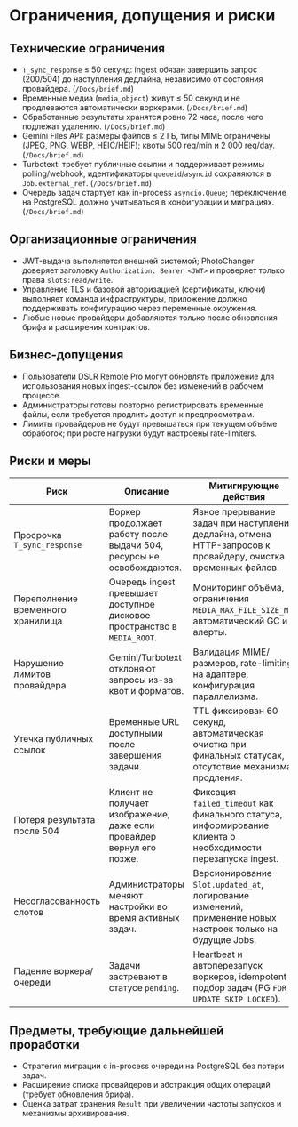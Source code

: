 # Ограничения, допущения и риски

## Технические ограничения
- `T_sync_response` ≤ 50 секунд: ingest обязан завершить запрос (200/504) до наступления дедлайна, независимо от состояния провайдера. (`/Docs/brief.md`)
- Временные медиа (`media_object`) живут ≤ 50 секунд и не продлеваются автоматически воркерами. (`/Docs/brief.md`)
- Обработанные результаты хранятся ровно 72 часа, после чего подлежат удалению. (`/Docs/brief.md`)
- Gemini Files API: размеры файлов ≤ 2 ГБ, типы MIME ограничены (JPEG, PNG, WEBP, HEIC/HEIF); квоты 500 req/min и 2 000 req/day. (`/Docs/brief.md`)
- Turbotext: требует публичные ссылки и поддерживает режимы polling/webhook, идентификаторы `queueid`/`asyncid` сохраняются в `Job.external_ref`. (`/Docs/brief.md`)
- Очередь задач стартует как in-process `asyncio.Queue`; переключение на PostgreSQL должно учитываться в конфигурации и миграциях. (`/Docs/brief.md`)

## Организационные ограничения
- JWT-выдача выполняется внешней системой; PhotoChanger доверяет заголовку `Authorization: Bearer <JWT>` и проверяет только права `slots:read/write`.
- Управление TLS и базовой авторизацией (сертификаты, ключи) выполняет команда инфраструктуры, приложение должно поддерживать конфигурацию через переменные окружения.
- Любые новые провайдеры добавляются только после обновления брифа и расширения контрактов.

## Бизнес-допущения
- Пользователи DSLR Remote Pro могут обновлять приложение для использования новых ingest-ссылок без изменений в рабочем процессе.
- Администраторы готовы повторно регистрировать временные файлы, если требуется продлить доступ к предпросмотрам.
- Лимиты провайдеров не будут превышаться при текущем объёме обработок; при росте нагрузки будут настроены rate-limiters.

## Риски и меры
| Риск | Описание | Митигирующие действия |
| --- | --- | --- |
| Просрочка `T_sync_response` | Воркер продолжает работу после выдачи 504, ресурсы не освобождаются. | Явное прерывание задач при наступлении дедлайна, отмена HTTP-запросов к провайдеру, очистка временных файлов. |
| Переполнение временного хранилища | Очередь ingest превышает доступное дисковое пространство в `MEDIA_ROOT`. | Мониторинг объёма, ограничения `MEDIA_MAX_FILE_SIZE_MB`, автоматический GC и алерты. |
| Нарушение лимитов провайдера | Gemini/Turbotext отклоняют запросы из-за квот и форматов. | Валидация MIME/размеров, rate-limiting на адаптере, конфигурация параллелизма. |
| Утечка публичных ссылок | Временные URL доступными после завершения задачи. | TTL фиксирован 60 секунд, автоматическая очистка при финальных статусах, отсутствие механизма продления. |
| Потеря результата после 504 | Клиент не получает изображение, даже если провайдер вернул его позже. | Фиксация `failed_timeout` как финального статуса, информирование клиента о необходимости перезапуска ingest. |
| Несогласованность слотов | Администраторы меняют настройки во время активных задач. | Версионирование `Slot.updated_at`, логирование изменений, применение новых настроек только на будущие Jobs. |
| Падение воркера/очереди | Задачи застревают в статусе `pending`. | Heartbeat и автоперезапуск воркеров, idempotent подбор задач (PG `FOR UPDATE SKIP LOCKED`). |

## Предметы, требующие дальнейшей проработки
- Стратегия миграции с in-process очереди на PostgreSQL без потери задач.
- Расширение списка провайдеров и абстракция общих операций (требует обновления брифа).
- Оценка затрат хранения `Result` при увеличении частоты запусков и механизмы архивирования.
